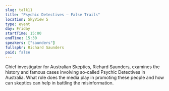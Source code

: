 ```yaml
---
slug: talk11
title: "Psychic Detectives – False Trails"
location: SkyView 5
type: event
day: Friday
startTime: 15:00
endTime: 15:30
speakers: ["saunders"]
fullspkr: Richard Saunders
paid: false
---
```


Chief investigator for Australian Skeptics, Richard Saunders, examines the history and famous cases involving so-called Psychic Detectives in Australia. What role does the media play in promoting these people and how can skeptics can help in battling the misinformation.
